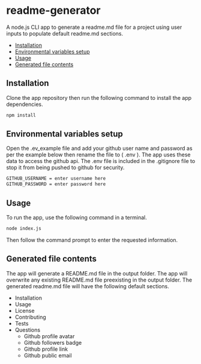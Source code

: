 # readme-generator

A node.js CLI app to generate a readme.md file for a project using user inputs to populate default readme.md sections.

- [Installation](#Installation)
- [Environmental variables setup](#Environmental-variables-setup)
- [Usage](#Usage)
- [Generated file contents](#Generated-file-contents)

## Installation

Clone the app repository then run the following command to install the app dependencies.

```sh
npm install
```

## Environmental variables setup

Open the .ev_example file and add your github user name and password as per the example below then rename the file to ( .env ). The app uses these data to access the github api. The .env file is included in the .gitignore file to stop it from being pushed to github for security.

```sh
GITHUB_USERNAME = enter username here
GITHUB_PASSWORD = enter password here
```

## Usage

To run the app, use the following command in a terminal.

```sh
node index.js
```

Then follow the command prompt to enter the requested information.

## Generated file contents

The app will generate a README.md file in the output folder. The app will overwrite any existing README.md file preexisting in the output folder. The generated readme.md file will have the following default sections.

- Installation
- Usage
- License
- Contributing
- Tests
- Questions
  - Github profile avatar
  - Github followers badge
  - Github profile link
  - Github public email
